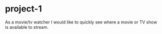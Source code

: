 # project-1

As a movie/tv watcher I would like to quickly see where a movie or TV show is available to stream. 
